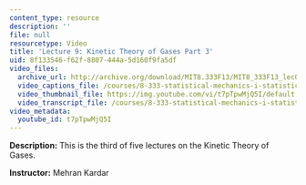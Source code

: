```yaml
---
content_type: resource
description: ''
file: null
resourcetype: Video
title: 'Lecture 9: Kinetic Theory of Gases Part 3'
uid: 8f133546-f62f-8807-444a-5d160f9fa5df
video_files:
  archive_url: http://archive.org/download/MIT8.333F13/MIT8_333F13_lec09_300k.mp4
  video_captions_file: /courses/8-333-statistical-mechanics-i-statistical-mechanics-of-particles-fall-2013/d6bf248bac35542db5f277036a6ccb01_t7pTpwMjQ5I.vtt
  video_thumbnail_file: https://img.youtube.com/vi/t7pTpwMjQ5I/default.jpg
  video_transcript_file: /courses/8-333-statistical-mechanics-i-statistical-mechanics-of-particles-fall-2013/ae652d51b9555e1c62dbe254ad1f1a70_t7pTpwMjQ5I.pdf
video_metadata:
  youtube_id: t7pTpwMjQ5I
---
```


**Description:** This is the third of five lectures on the Kinetic Theory of Gases.

**Instructor:** Mehran Kardar